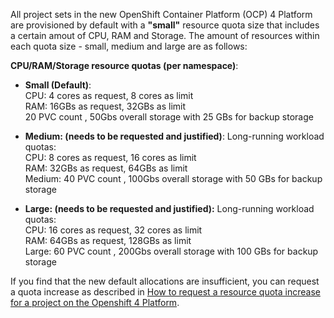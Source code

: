 All project sets in the new OpenShift Container Platform (OCP) 4 Platform are provisioned by default with a **"small"** resource quota size that includes a certain amout of CPU, RAM and Storage.  The amount of resources within each quota size - small, medium and large are as follows:

**CPU/RAM/Storage resource quotas (per namespace)**:
* **Small (Default)**:<br/> 
  CPU: 4 cores as request, 8 cores as limit <br/>
  RAM: 16GBs as request, 32GBs as limit<br/>
  20 PVC count , 50Gbs overall storage with 25 GBs for backup storage<br/>

* **Medium: (needs to be requested and justified)**:
Long-running workload quotas:<br/>
CPU: 8 cores as request, 16 cores as limit<br/>
RAM: 32GBs as request, 64GBs as limit<br/>
Medium: 40 PVC count , 100Gbs overall storage with 50 GBs for backup storage<br/>

* **Large: (needs to be requested and justified):**
Long-running workload quotas:<br/>
CPU: 16 cores as request, 32 cores as limit<br/>
RAM: 64GBs as request, 128GBs as limit<br/>
Large: 60 PVC count , 200Gbs overall storage with 100 GBs for backup storage 

If you find that the new default allocations are insufficient, you can request a quota increase as described in [How to request a resource quota increase for a project on the Openshift 4 Platform](https://developer.gov.bc.ca/Need-more-quota-for-OpenShift-project-set).
